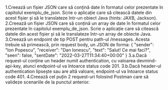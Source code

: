 1.Creează un fișier JSON care să conțină date în formatul celor prezentate în capitolul exemplu_de_json. Scrie o aplicație care să citească datele din acest fișier și să le translateze într-un obiect Java (hints: JAXB, Jackson).
2.Creează un fișier JSON care să conțină un array de date în formatul celor prezentate în capitolul exemplu_de_json. Scrie o aplicație care să citească datele din acest fișier și să le translateze într-un array de obiecte Java.
3.Creează un endpoint de tip POST pentru path-ul /messages. Acesta trebuie să primească, prin request body, un JSON de forma:
{
    "sender": "Ion Popescu",
    "receiver": "Dan Ionescu",
    "text": "Salut! Ce mai faci?",
    "seen": false,
    "sentDate": "2022-03-27T11:34:40+00:00"
}
3.a.Dacă request-ul conține un header numit authentication, cu valoarea devmind-api-key, atunci endpoint-ul va întoarce status code 201.
3.b.Dacă header-ul authentication lipsește sau are altă valoare, endpoint-ul va întoarce status code 401.
4.Creează cel puțin 2 request-uri folosind Postman care să valideze scenariile de la punctul anterior.
